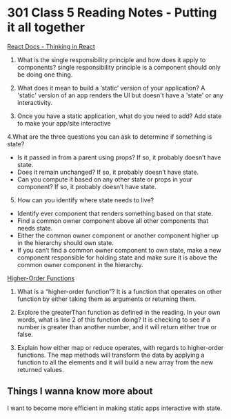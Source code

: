 # 301 Class 5 Reading Notes - Putting it all together

[React Docs - Thinking in React](https://reactjs.org/docs/thinking-in-react.html)

1. What is the single responsibility principle and how does it apply to components?
  single responsibility principle is a component should only be doing one thing.

2. What does it mean to build a ‘static’ version of your application?
 A 'static' version of an app renders the UI but doesn't have a 'state' or any interactivity.
 
3. Once you have a static application, what do you need to add?
Add state to make your app/site interactive

4.What are the three questions you can ask to determine if something is state?
- Is it passed in from a parent using props? If so, it probably doesn’t have state.
- Does it remain unchanged? If so, it probably doesn’t have state.
- Can you compute it based on any other state or props  in your component? If so, it probably doesn’t have state.

5. How can you identify where state needs to live?

- Identify ever component that renders something based on that state.
- Find a common owner component above all other components that needs state.
- Either the common owner component or another component higher up in the hierarchy should own state.
- If you can’t find a common owner component to own state, make a new component responsible for holding state and make sure it is above the common owner component in the hierarchy.

[Higher-Order Functions](https://eloquentjavascript.net/05_higher_order.html#h_xxCc98lOBK)

1. What is a “higher-order function”?
  It is a function that operates on other function by either taking them as arguments or returning them.

2. Explore the greaterThan function as defined in the reading. In your own words, what is line 2 of this function doing?
  It is checking to see if a number is greater than another number, and it will return either true or false.

3. Explain how either map or reduce operates, with regards to higher-order functions.
  The map methods will transform the data by applying a function to all the elements and it will build a new array from the new returned values.

## Things I wanna know more about
I want to become more efficient in making static apps interactive with state.
